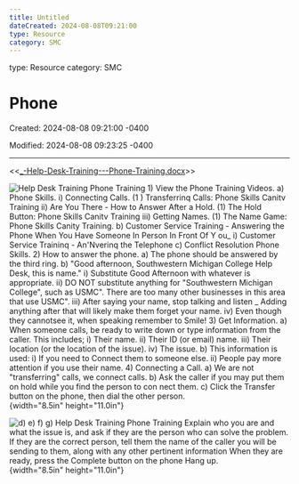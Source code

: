 ```yaml
---
title: Untitled
dateCreated: 2024-08-08T09:21:00
type: Resource
category: SMC
---
```

type: Resource
category: SMC

# Phone

Created: 2024-08-08 09:21:00 -0400

Modified: 2024-08-08 09:23:25 -0400

---

<<[_-Help-Desk-Training---Phone-Training.docx](../../Attachments/_-Help-Desk-Training---Phone-Training.docx)>>

![Help Desk Training Phone Training 1) View the Phone Training Videos. a) Phone Skills. i) Connecting Calls. (1 ) Transferrinq Calls: Phone Skills Canitv Training ii) Are You There - How to Answer After a Hold. (1) The Hold Button: Phone Skills Canitv Training iii) Getting Names. (1) The Name Game: Phone Skills Canity Training. b) Customer Service Training - Answering the Phone When You Have Someone In Person In Front Of Y ou_ i) Customer Service Traininq - An'Nverinq the Telephone c) Conflict Resolution Phone Skills. 2) How to answer the phone. a) The phone should be answered by the third ring. b) "Good afternoon, Southwestern Michigan College Help Desk, this is name." i) Substitute Good Afternoon with whatever is appropriate. ii) DO NOT substitute anything for "Southwestern Michigan College", such as USMC". There are too many other businesses in this area that use USMC". iii) After saying your name, stop talking and listen _ Adding anything after that will likely make them forget your name. iv) Even though they cannotsee it, when speaking remember to Smile! 3) Get Information. a) When someone calls, be ready to write down or type information from the caller. This includes; i) Their name. ii) Their ID (or email) name. iii) Their location (or the location of the issue). iv) The issue. b) This information is used: i) If you need to Connect them to someone else. ii) People pay more attention if you use their name. 4) Connecting a Call. a) We are not "transferring" calls, we connect calls. b) Ask the caller if you may put them on hold while you find the person to con nect them. c) Click the Transfer button on the phone, then dial the other person. ](../../Attachments/Help-Desk-Phone-image1.png){width="8.5in" height="11.0in"}

![d) e) f) g) Help Desk Training Phone Training Explain who you are and what the issue is, and ask if they are the person who can solve the problem. If they are the correct person, tell them the name of the caller you will be sending to them, along with any other pertinent information When they are ready, press the Complete button on the phone Hang up. ](../../Attachments/Help-Desk-Phone-image2.png){width="8.5in" height="11.0in"}




